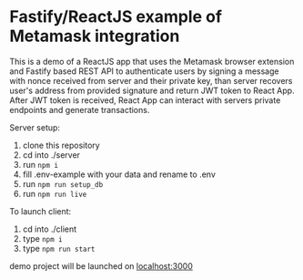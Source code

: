 # Fastify/ReactJS example of Metamask integration

This is a demo of a ReactJS app that uses the Metamask browser extension and Fastify based REST API to authenticate users by signing a message with nonce received from server and their private key, than server recovers user's address from provided signature and return JWT token to React App. After JWT token is received, React App can interact with servers private endpoints and generate transactions.

Server setup:

1. clone this repository
2. cd into ./server
3. run `npm i`
4. fill .env-example with your data and rename to .env
5. run `npm run setup_db`
6. run `npm run live`

To launch client:

1. cd into ./client
2. type `npm i`
3. type `npm run start`

demo project will be launched on [localhost:3000](https://localhost:3000)
